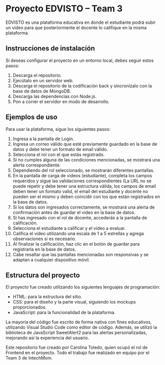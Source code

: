 # Proyecto EDVISTO – Team 3

EDVISTO es una plataforma educativa en donde el estudiante podrá subir un video para que posteriormente el docente lo califique en la misma plataforma.

## Instrucciones de instalación

Si deseas configurar el proyecto en un entorno local, debes seguir estos pasos:

1. Descarga el repositorio.
2. Ejecútalo en un servidor web.
3. Descarga el repositorio de la codificación back y sincronízalo con la base de datos de MongoDB.
4. Descarga las dependencias con Node.js.
5. Pon a correr el servidor en modo de desarrollo.

## Ejemplos de uso

Para usar la plataforma, sigue los siguientes pasos:

1. Ingresa a la pantalla de Login.
2. Ingresa un correo válido que esté previamente guardado en la base de datos y debe tener un formato de email válido.
3. Selecciona el rol con el que estás registrado.
4. Si no cumples alguna de las condiciones mencionadas, se mostrará una alerta correspondiente.
5. Dependiendo del rol seleccionado, se mostrarán diferentes pantallas.
6. En la pantalla de carga de videos (estudiante), completa los campos requeridos y sigue las validaciones correspondientes (La URL no se puede repetir y debe tener una estructura válida, los campos de email deben tener un formato valid, el email del estudiante y docente no pueden ser el mismo y deben coincidir con los que están registrados en la base de datos.
7. Si los datos son ingresados correctamente, se mostrará una alerta de confirmación antes de guardar el video en la base de datos.
8. Si has ingresado con el rol de docente, accederás a la pantalla de calificación.
9. Selecciona el estudiante a calificar y el video a evaluar.
10. Califica el video utilizando una escala de 1 a 5 estrellas y agrega observaciones si es necesario.
11. Al finalizar la calificación, haz clic en el botón de guardar para registrarla en la base de datos.
12. Cabe resaltar que las pantallas mencionadas son responsivas y se adaptan a cualquier dispositivo móvil.

## Estructura del proyecto

El proyecto fue creado utilizando los siguientes lenguajes de programación:

- HTML: para la estructura del sitio.
- CSS: para el diseño y la parte visual, siguiendo los mockups proporcionados.
- JavaScript: para la funcionalidad de la plataforma.

La mayoría del código fue escrito de forma nativa con fines educativos, utilizando Visual Studio Code como editor de código. Además, se utilizó la biblioteca de JavaScript SweetAlert2 para las alertas personalizadas, mejorando así la experiencia del usuario.

Este repositorio fue creado por Carolina Toledo, quien ocupó el rol de Frontend en el proyecto. Todo el trabajo fue realizado en equipo por el Team 3 de IntechMom.
